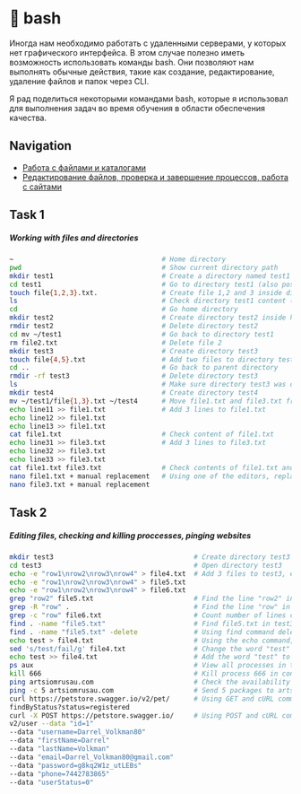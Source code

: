 # 📌 bash

Иногда нам необходимо работать с удаленными серверами, у которых нет графического интерфейса. В этом случае полезно иметь возможность использовать команды bash. Они позволяют нам выполнять обычные действия, такие как создание, редактирование, удаление файлов и папок через CLI. 

Я рад поделиться некоторыми командами bash, которые я использовал для выполнения задач во время обучения в области обеспечения качества.

## Navigation

- [Работа с файлами и каталогами](#task-1)
- [Редактирование файлов, проверка и завершение процессов, работа с сайтами](#task-2)

## Task 1

##### Working with files and directories
```bash
~                                     # Home directory 
pwd                                   # Show current directory path
mkdir test1                           # Create a directory named test1
cd test1                              # Go to directory test1 (also possible to write the path to needed directory)
touch file{1,2,3}.txt.                # Create file 1,2 and 3 inside directory test1
ls                                    # Check directory test1 content (ls -la if there are any hidden files) 
cd                                    # Go home directory 
mkdir test2                           # Create directory test2 inside home directory
rmdir test2                           # Delete directory test2 
cd mv ~/test1                         # Go back to directory test1
rm file2.txt                          # Delete file 2 
mkdir test3                           # Create directory test3
touch file{4,5}.txt                   # Add two files to directory test3
cd ..                                 # Go back to parent directory
rmdir -rf test3                       # Delete directory test3  
ls                                    # Make sure directory test3 was deleted
mkdir test4                           # Create directory test4
mv ~/test1/file{1,3}.txt ~/test4      # Move file1.txt and file3.txt from directory test1 to directory test4
echo line11 >> file1.txt              # Add 3 lines to file1.txt
echo line12 >> file1.txt            
echo line13 >> file1.txt
cat file1.txt                         # Check content of file1.txt
echo line31 >> file3.txt              # Add 3 lines to file3.txt
echo line32 >> file3.txt
echo line33 >> file3.txt
cat file1.txt file3.txt               # Check contents of file1.txt and file3.txt at once
nano file1.txt + manual replacement   # Using one of the editors, replace all lines in file1.txt and file3.txt
nano file3.txt + manual replacement 
```
## Task 2
##### Editing files, checking and killing proccesses, pinging websites
```bash
mkdir test3                                   # Create directory test3 
cd test3                                      # Open directory test3 
echo -e "row1\nrow2\nrow3\nrow4" > file4.txt  # Add 3 files to test3, each of which should contain 4 lines
echo -e "row1\nrow2\nrow3\nrow4" > file5.txt  
echo -e "row1\nrow2\nrow3\nrow4" > file6.txt 
grep "row2" file5.txt                         # Find the line "row2" in file5.txt 
grep -R "row" .                               # Find the line "row" in the test3 directory
grep -c "row" file6.txt                       # Count number of lines containing word "row" in file6.txt
find . -name "file5.txt"                      # Find file5.txt in test3 directory
find . -name "file5.txt" -delete              # Using find command delete file5.txt
echo test > file4.txt                         # Using the echo command, add the word "test" to file4.txt
sed 's/test/fail/g' file4.txt                 # Change the word "test" in file4.txt to "fail"
echo test >> file4.txt                        # Add the word "test" to file4.txt so that the content is preserved
ps aux                                        # View all processes in the system
kill 666                                      # Kill process 666 in console
ping artsiomrusau.com                         # Check the availability of the website artsiomrusau.com using ping
ping -c 5 artsiomrusau.com                    # Send 5 packages to artsiomrusau.com  
curl https://petstore.swagger.io/v2/pet/      # Using GET and cURL command, get info about registered pets at petstore.swagger.io
findByStatus?status=registered                
curl -X POST https://petstore.swagger.io/     # Using POST and cURL command, create a new user at petstore.swagger.io
v2/user --data "id=1" 
--data "username=Darrel_Volkman80" 
--data "firstName=Darrel" 
--data "lastName=Volkman" 
--data "email=Darrel_Volkman80@gmail.com" 
--data "password=g8kq2W1z_utLEBs" 
--data "phone=7442783865" 
--data "userStatus=0"
```
